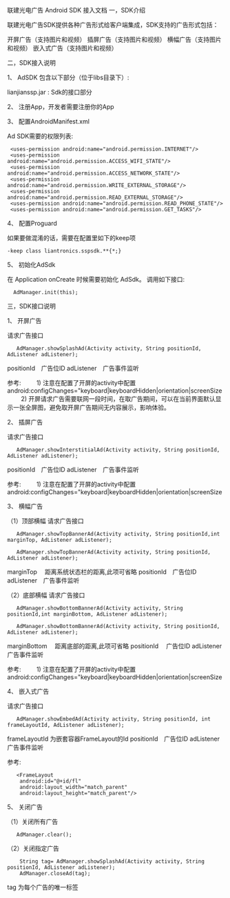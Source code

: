 联建光电广告 Android SDK 接入文档
一，SDK介绍

联建光电广告SDK提供各种广告形式给客户端集成，SDK支持的广告形式包括：

开屏广告（支持图片和视频）
插屏广告（支持图片和视频）
横幅广告（支持图片和视频）
嵌入式广告（支持图片和视频）

二，SDK接入说明

1、 AdSDK 包含以下部分（位于libs目录下）:

lianjianssp.jar : Sdk的接口部分


2、 注册App，开发者需要注册你的App

3、 配置AndroidManifest.xml

Ad SDK需要的权限列表:

     <uses-permission android:name="android.permission.INTERNET"/>
     <uses-permission android:name="android.permission.ACCESS_WIFI_STATE"/>
     <uses-permission android:name="android.permission.ACCESS_NETWORK_STATE"/>
     <uses-permission android:name="android.permission.WRITE_EXTERNAL_STORAGE"/>
     <uses-permission android:name="android.permission.READ_EXTERNAL_STORAGE"/>
     <uses-permission android:name="android.permission.READ_PHONE_STATE"/>
     <uses-permission android:name="android.permission.GET_TASKS"/>

4、 配置Proguard

如果要做混淆的话，需要在配置里如下的keep项

    -keep class liantronics.sspsdk.**{*;}
    
5、 初始化AdSdk

在 Application onCreate 时候需要初始化 AdSdk。 调用如下接口:


      AdManager.init(this);

三，SDK接口说明

1、 开屏广告

请求广告接口


       AdManager.showSplashAd(Activity activity, String positionId, AdListener adListener);
   

positionId　广告位ID
adListener　广告事件监听

参考:
　　 1) 注意在配置了开屏的activity中配置android:configChanges="keyboard|keyboardHidden|orientation|screenSize
　　 2) 开屏请求广告需要联网一段时间，在取广告期间，可以在当前界面默认显示一张全屏图，避免取开屏广告期间无内容展示，影响体验。

2、 插屏广告

请求广告接口


       AdManager.showInterstitialAd(Activity activity, String positionId, AdListener adListener);
   

positionId　广告位ID
adListener　广告事件监听

参考:
　　 1) 注意在配置了开屏的activity中配置android:configChanges="keyboard|keyboardHidden|orientation|screenSize

3、 横幅广告

（1）顶部横幅 请求广告接口


       AdManager.showTopBannerAd(Activity activity, String positionId,int marginTop, AdListener adListener);
       
       AdManager.showTopBannerAd(Activity activity, String positionId, AdListener adListener);


marginTop　 距离系统状态栏的距离,此项可省略
positionId　广告位ID
adListener　广告事件监听


（2）底部横幅 请求广告接口


       AdManager.showBottomBannerAd(Activity activity, String positionId,int marginBottom, AdListener adListener);
       
       AdManager.showBottomBannerAd(Activity activity, String positionId, AdListener adListener);


marginBottom　  距离底部的距离,此项可省略
positionId　    广告位ID
adListener　    广告事件监听

参考:
　　 1) 注意在配置了开屏的activity中配置android:configChanges="keyboard|keyboardHidden|orientation|screenSize

4、 嵌入式广告

请求广告接口


       AdManager.showEmbedAd(Activity activity, String positionId, int frameLayoutId, AdListener adListener);
   
frameLayoutId 为嵌套容器FrameLayout的Id
positionId　广告位ID
adListener　广告事件监听

参考:

       <FrameLayout
        android:id="@+id/fl"
        android:layout_width="match_parent"
        android:layout_height="match_parent"/>

5、 关闭广告

（1）关闭所有广告

       AdManager.clear();
   
（2）关闭指定广告

        String tag= AdManager.showSplashAd(Activity activity, String positionId, AdListener adListener);
        AdManager.closeAd(tag);
 
tag 为每个广告的唯一标签
